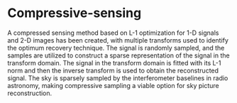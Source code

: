 # Compressive-sensing
A compressed sensing method based on L-1 optimization for 1-D signals and 2-D images has been created, with multiple transforms used to identify the optimum recovery technique. 
The signal is randomly sampled, and the samples are utilized to construct a sparse representation of the signal in the transform domain. The signal in the transform domain is fitted with its L-1 norm and then the inverse transform is used to obtain the reconstructed signal. The sky is sparsely sampled by the interferometer baselines in radio astronomy, making compressive sampling a viable option for sky picture reconstruction.
